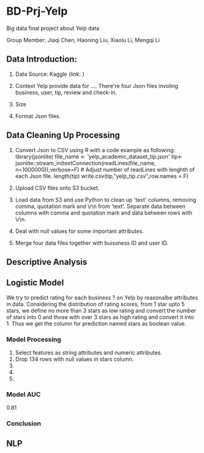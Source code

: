 # BD-Prj-Yelp
Big data final project about Yelp data

Group Member: Jiaqi Chen, Haoning Liu, Xiaolu Li, Mengqi Li


## Data Introduction:
1. Data Source: Kaggle (link: )

2. Context
Yelp provide data for .... There're four Json files involing business, user, tip, review and check-in.

3. Size


4. Format
Json files.

## Data Cleaning Up Processing

1. Convert Json to CSV using R with a code example as following:
library(jsonlite)
file_name <- 'yelp_academic_dataset_tip.json'
tip<-jsonlite::stream_in(textConnection(readLines(file_name, n=1000000)),verbose=F)  # Adjust number of readLines with lenghth of each Json file.
length(tip)
write.csv(tip,"yelp_tip.csv",row.names = F)

2. Upload CSV files onto S3 bucket.

3. Load data from S3 and use Python to clean up 'text' columns, removing comma, quotation mark and \r\n from 'text'. Separate data between columns with comma and quotation mark and data between rows with \r\n.

4. Deal with null values for some important attributes.

5. Merge four data files together with buissness ID and user ID.



## Descriptive Analysis



## Logistic Model

We try to predict rating for each business ? on Yelp by reasonalbe attributes in data. Considering the distribution of rating scores, from 1 star upto 5 stars, we define no more than 3 stars as low rating and convert the number of stars into 0 and those with over 3 stars as high rating and convert it into 1. Thus we get the column for prediction named stars as boolean value.

### Model Processing
1. Select features as string attributes and numeric attributes.
2. Drop 134 rows with null values in stars column.
3. 
4. 
5.

### Model AUC
0.81

### Conclusion




## NLP

